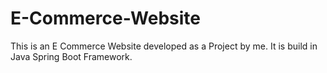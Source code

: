 ﻿# E-Commerce-Website
This is an E Commerce Website developed as a Project by me.
It is build in Java Spring Boot Framework.
